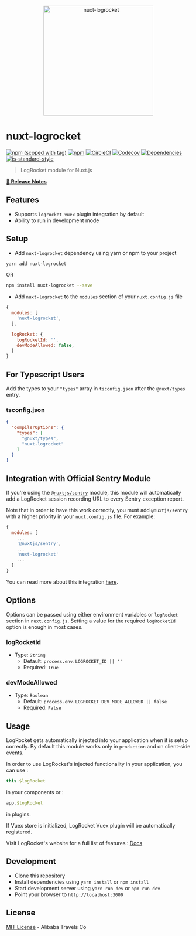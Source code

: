 <p align="center">
<img src="./.assets/nuxt_LogRocket.png" width="300px" alt="nuxt-logrocket">
</p>

# nuxt-logrocket

[![npm (scoped with tag)](https://img.shields.io/npm/v/nuxt-logrocket/latest.svg?style=flat-square)](https://npmjs.com/package/nuxt-logrocket)
[![npm](https://img.shields.io/npm/dt/nuxt-logrocket.svg?style=flat-square)](https://npmjs.com/package/nuxt-logrocket)
[![CircleCI](https://img.shields.io/circleci/project/github/nuxt-community/nuxt-logrocket.svg?style=flat-square)](https://circleci.com/gh/nuxt-community/nuxt-logrocket)
[![Codecov](https://img.shields.io/codecov/c/github/nuxt-community/nuxt-logrocket.svg?style=flat-square)](https://codecov.io/gh/nuxt-community/nuxt-logrocket)
[![Dependencies](https://david-dm.org/nuxt-community/nuxt-logrocket/status.svg?style=flat-square)](https://david-dm.org/nuxt-community/nuxt-logrocket)
[![js-standard-style](https://img.shields.io/badge/code_style-standard-brightgreen.svg?style=flat-square)](http://standardjs.com)

> LogRocket module for Nuxt.js

[📖 **Release Notes**](./CHANGELOG.md)

## Features

- Supports `logrocket-vuex` plugin integration by default
- Ability to run in development mode

## Setup

- Add `nuxt-logrocket` dependency using yarn or npm to your project

```sh
yarn add nuxt-logrocket
```

OR

```sh
npm install nuxt-logrocket --save
```

- Add `nuxt-logrocket` to the `modules` section of your `nuxt.config.js` file

```js
{
  modules: [
    'nuxt-logrocket',
  ],

  logRocket: {
    logRocketId: '',
    devModeAllowed: false,
  }
}
```

## For Typescript Users

Add the types to your `"types"` array in `tsconfig.json` after the `@nuxt/types` entry.

### tsconfig.json

```json
{
  "compilerOptions": {
    "types": [
      "@nuxt/types",
      "nuxt-logrocket"
    ]
  }
}
```

## Integration with Official Sentry Module

If you're using the [`@nuxtjs/sentry`](https://github.com/nuxt-community/sentry-module) module, this module will automatically add a LogRocket session recording URL to every Sentry exception report.

Note that in order to have this work correctly, you must add `@nuxtjs/sentry` with a higher priority in your `nuxt.config.js` file. For example:

```js
{
  modules: [
    ...
    '@nuxtjs/sentry',
    ...
    'nuxt-logrocket'
    ...
  ]
}
```

You can read more about this integration [here](https://docs.logrocket.com/docs/sentry).

## Options

Options can be passed using either environment variables or `logRocket` section in `nuxt.config.js`.
Setting a value for the required `logRocketId` option is enough in most cases.

### logRocketId

- Type: `String`
  - Default: `process.env.LOGROCKET_ID || ''`
  - Required: `True`

### devModeAllowed

- Type: `Boolean`
  - Default: `process.env.LOGROCKET_DEV_MODE_ALLOWED || false`
  - Required: `False`


## Usage

LogRocket gets automatically injected into your application when it is setup correctly. By default this module works only in `production` and on client-side events.

In order to use LogRocket's injected functionality in your application, you can use :

```js
this.$logRocket
```

in your components or :

```js
app.$logRocket
```

in plugins.

If Vuex store is initialized, LogRocket Vuex plugin will be automatically registered.

Visit LogRocket's website for a full list of features : [Docs](https://docs.logrocket.com/docs)

## Development

- Clone this repository
- Install dependencies using `yarn install` or `npm install`
- Start development server using `yarn run dev` or `npm run dev`
- Point your browser to `http://localhost:3000`

## License

[MIT License](./LICENSE) - Alibaba Travels Co

